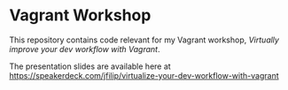 
# Vagrant Workshop

This repository contains code relevant for my Vagrant workshop, *Virtually improve your dev workflow with Vagrant*.

The presentation slides are available here at https://speakerdeck.com/jfilip/virtualize-your-dev-workflow-with-vagrant
